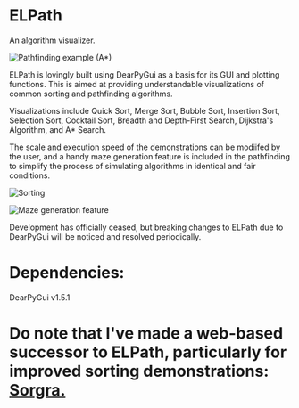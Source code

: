 # ELPath
An algorithm visualizer.

![Pathfinding example (A*)](https://user-images.githubusercontent.com/39662993/129440226-7e59d85e-3e0c-4f14-b602-fe349fd9021c.png)

ELPath is lovingly built using DearPyGui as a basis for its GUI and plotting functions.
This is aimed at providing understandable visualizations of common sorting and pathfinding algorithms.

Visualizations include Quick Sort, Merge Sort, Bubble Sort, Insertion Sort, Selection Sort, Cocktail Sort, Breadth and Depth-First Search, Dijkstra's Algorithm, and A* Search.

The scale and execution speed of the demonstrations can be modiifed by the user, and a handy maze generation feature is included in the pathfinding to simplify the process of simulating algorithms in identical and fair conditions.

![Sorting](https://user-images.githubusercontent.com/39662993/129440233-a326e4be-00b0-4771-b467-158f8f74c968.png)

![Maze generation feature](https://user-images.githubusercontent.com/39662993/129440181-32e5d95f-ba5b-4e30-8689-7e363f91be6b.png)

Development has officially ceased, but breaking changes to ELPath due to DearPyGui will be noticed and resolved periodically.

# Dependencies:
DearPyGui v1.5.1

# Do note that I've made a web-based successor to ELPath, particularly for improved sorting demonstrations: [Sorgra.](https://github.com/ChrisOh431/Sorgra)
